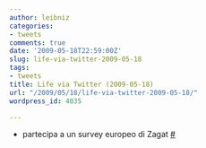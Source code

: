 ```yaml
---
author: leibniz
categories:
- tweets
comments: true
date: '2009-05-18T22:59:00Z'
slug: life-via-twitter-2009-05-18
tags:
- tweets
title: Life via Twitter (2009-05-18)
url: "/2009/05/18/life-via-twitter-2009-05-18/"
wordpress_id: 4035

---
```

* partecipa a un survey europeo di Zagat [#](http://twitter.com/leibniz/statuses/1837852304)


